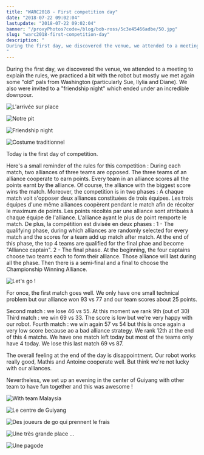 ```yaml
---
title: "WARC2018 - First competition day"
date: "2018-07-22 09:02:04"
lastupdate: "2018-07-22 09:02:04"
banner: "/proxyPhotos?code=/blog/bob-ross/5c3e45466adbe/50.jpg"
slug: "warc2018-first-competition-day"
description: " 
During the first day, we discovered the venue, we attended to a meeting to explain the rules, we practiced a bit with the robot but mostly we met agai
"
---
```

During the first day, we discovered the venue, we attended to a meeting to explain the rules, we practiced a bit with the robot but mostly we met again some "old" pals from Washington (particularly Sue, Ilylia and Diane). We also were invited to a "friendship night" which ended under an incredible downpour.

![L'arrivée sur place](/proxyPhotos?code=/blog/bob-ross/5c3e454fa8695/50.jpg "L'arrivée sur place")

![Notre pit](/proxyPhotos?code=/blog/bob-ross/5c3e45466adbe/50.jpg "Notre pit")

![Friendship night](/proxyPhotos?code=/blog/bob-ross/5c3e4558de6e2/50.jpg "Friendship night")

![Costume traditionnel](/proxyPhotos?code=/blog/bob-ross/5c3e455b110b5/50.jpg "Costume traditionnel")

Today is the first day of competition.

Here's a small reminder of the rules for this competition  :
During each match, two alliances of three teams are opposed. The three teams  of an alliance cooperate to earn points. Every team in an alliance scores all the points earnt by the alliance. Of course, the alliance with the biggest score wins the match.
Moreover, the competition is in two phases :
A chaque match voit s'opposer deux alliances constituées de trois équipes. Les trois équipes d'une même alliances coopèrent pendant le match afin de récolter le maximum de points. Les points récoltés par une alliance sont attribués à chaque équipe de l'alliance. L'alliance ayant le plus de point remporte le match.
De plus, la compétition est divisée en deux phases :
1 - The qualifying phase, during which alliances are randomly selected for every match and the scores for a team add up match after match. At the end of this phase, the top 4 teams are qualified for the final phae and become "Alliance captain".
2 - The final phase. At the beginning, the four captains choose two teams each to form their alliance. Those alliance will last during all the phase. Then there is a semi-final and a final to choose the Championship Winning Alliance.

![Let's go !](/proxyPhotos?code=/blog/bob-ross/5c3e455d808bc/50.jpg "Let's go !")

For once, the first match goes well. We only have one small technical problem but our alliance won 93 vs 77 and our team scores about 25 points.

Second match : we lose 46 vs 55. At this moment we rank 9th (out of 30)
Third match : we win 69 vs 33. The score is low but we're very happy with our robot.
Fourth match : we win again 57 vs 54 but this is once again a very low score because ao a bad alliance strategy. We rank 12th at the end of this 4 matchs.
We have one match left today but most of the teams only have 4 today.
We lose this last match 69 vs 87.

The overall feeling at the end of the day is disappointment. Our robot works really good, Mathis and Antoine cooperate well. But think we're not lucky with our alliances.

Nevertheless, we set up an evening in the center of Guiyang with other team to have fun together and this was awesome !


![With team Malaysia](/proxyPhotos?code=/blog/bob-ross/5c3e456501592/50.jpg "Avec l'équipe de Malaisie")

![Le centre de Guiyang](/proxyPhotos?code=/blog/bob-ross/5c3e456b2c552/50.jpg "Le centre de Guiyang")

![Des joueurs de go qui prennent le frais](/proxyPhotos?code=/blog/bob-ross/5c3e456fde6d8/50.jpg "Des joueurs de go qui prennent le frais")

![Une très grande place ...](/proxyPhotos?code=/blog/bob-ross/5c3e4575b62b6/50.jpg "Une très grande place ...")

![Une pagode](/proxyPhotos?code=/blog/bob-ross/5c3e457ba0470/50.jpg "Une pagode")












    